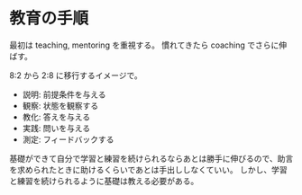 # 教育の手順

最初は teaching, mentoring を重視する。
慣れてきたら coaching でさらに伸ばす。

8:2 から 2:8 に移行するイメージで。

- 説明: 前提条件を与える
- 観察: 状態を観察する
- 教化: 答えを与える
- 実践: 問いを与える
- 測定: フィードバックする

基礎ができて自分で学習と練習を続けられるならあとは勝手に伸びるので、助言を求められたときに助けるくらいであとは手出ししなくていい。
しかし、学習と練習を続けられるように基礎は教える必要がある。
